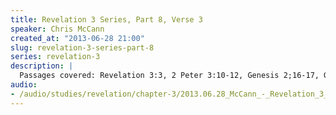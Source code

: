 ```yaml
--- 
title: Revelation 3 Series, Part 8, Verse 3
speaker: Chris McCann
created_at: "2013-06-28 21:00"
slug: revelation-3-series-part-8
series: revelation-3
description: |
  Passages covered: Revelation 3:3, 2 Peter 3:10-12, Genesis 2;16-17, Genesis 5:1-4, Genesis 3:1-4.
audio: 
- /audio/studies/revelation/chapter-3/2013.06.28_McCann_-_Revelation_3_Series_Part_8.yaml
---
```

